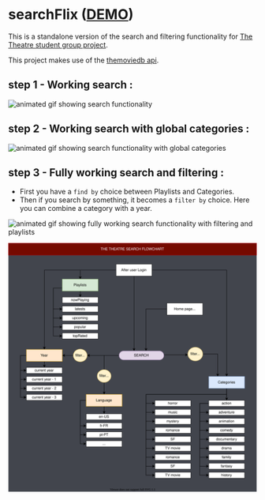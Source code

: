 # searchFlix ([DEMO]())

This is a standalone version of the search and filtering functionality for [The Theatre student group project](https://github.com/gonzalovsilva/getflixProject).

This project makes use of the [themoviedb api](https://www.themoviedb.org/documentation/api).

## step 1 - Working search :

![animated gif showing search functionality](./gifs/wip_flix_search.gif)


## step 2 - Working search with global categories :

![animated gif showing search functionality with global categories](./gifs/wip_flix_search_with_global_categories.gif)

## step 3 - Fully working search and filtering :

- First you have a `find by` choice between Playlists and Categories.
- Then if you search by something, it becomes a `filter by` choice. Here you can combine a category with a year.

![animated gif showing fully working search functionality with filtering and playlists](./gifs/search_work.gif)

![flowchart](flowchart/flowchart.svg)